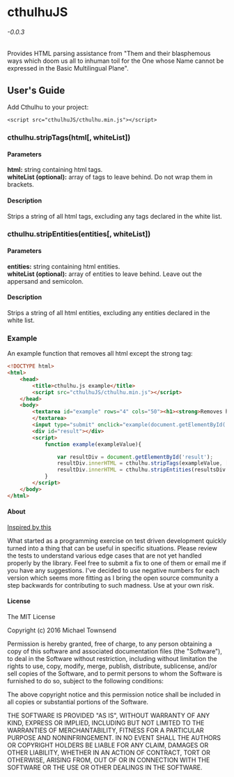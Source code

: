 # cthulhuJS
###### -0.0.3
Provides HTML parsing assistance from "Them and their blasphemous ways which doom us all to inhuman toil for the One whose Name cannot be expressed in the Basic Multilingual Plane".

## User's Guide
Add Cthulhu to your project:
```
<script src="cthulhuJS/cthulhu.min.js"></script>
```
### cthulhu.stripTags(html[, whiteList])
#### Parameters
**html:**
    string containing html tags.<br />
**whiteList (optional):**
    array of tags to leave behind.  Do not wrap them in brackets.<br />
#### Description
Strips a string of all html tags, excluding any tags declared in the white list.
### cthulhu.stripEntities(entities[, whiteList])
#### Parameters
**entities:**
	string containing html entities.<br />
**whiteList (optional):**
	array of entities to leave behind.  Leave out the appersand and semicolon.
#### Description
Strips a string of all html entities, excluding any entities declared in the white list.
### Example
An example function that removes all html except the strong tag: <strong></strong>
``` html
<!DOCTYPE html>
<html>
	<head>
		<title>cthulhu.js example</title>
		<script src="cthulhuJS/cthulhu.min.js"></script>
	</head>
	<body>
		<textarea id="example" rows="4" cols="50"><h1><strong>Removes h1 but not strong!</strong></h1>
		</textarea>
		<input type="submit" onclick="example(document.getElementById('example').value);">
		<div id="result"></div>
		<script>
			function example(exampleValue){

				var resultDiv = document.getElementById('result');
				resultDiv.innerHTML = cthulhu.stripTags(exampleValue, ['strong']); // Removes all html tags except for <strong> 
				resultDiv.innerHTML = cthulhu.stripEntities(resultsDiv.innerHTML, ['nbsp']); // Removes all html entities except for &nbsp;
			}
		</script>
	</body>
</html>
```
#### About
[Inspired by this](http://stackoverflow.com/questions/1732348/regex-match-open-tags-except-xhtml-self-contained-tags)<br />

What started as a programming exercise on test driven development quickly turned into a thing that can be useful in specific situations.  Please review the tests to understand various edge cases that are not yet handled properly by the library.  Feel free to submit a fix to one of them or email me if you have any suggestions.  I've decided to use negative numbers for each version which seems more fitting as I bring the open source community a step backwards for contributing to such madness.  Use at your own risk.

#### License
The MIT License

Copyright (c) 2016 Michael Townsend

Permission is hereby granted, free of charge, to any person obtaining a copy
of this software and associated documentation files (the "Software"), to deal
in the Software without restriction, including without limitation the rights
to use, copy, modify, merge, publish, distribute, sublicense, and/or sell
copies of the Software, and to permit persons to whom the Software is
furnished to do so, subject to the following conditions:

The above copyright notice and this permission notice shall be included in
all copies or substantial portions of the Software.

THE SOFTWARE IS PROVIDED "AS IS", WITHOUT WARRANTY OF ANY KIND, EXPRESS OR
IMPLIED, INCLUDING BUT NOT LIMITED TO THE WARRANTIES OF MERCHANTABILITY,
FITNESS FOR A PARTICULAR PURPOSE AND NONINFRINGEMENT. IN NO EVENT SHALL THE
AUTHORS OR COPYRIGHT HOLDERS BE LIABLE FOR ANY CLAIM, DAMAGES OR OTHER
LIABILITY, WHETHER IN AN ACTION OF CONTRACT, TORT OR OTHERWISE, ARISING FROM,
OUT OF OR IN CONNECTION WITH THE SOFTWARE OR THE USE OR OTHER DEALINGS IN
THE SOFTWARE.





